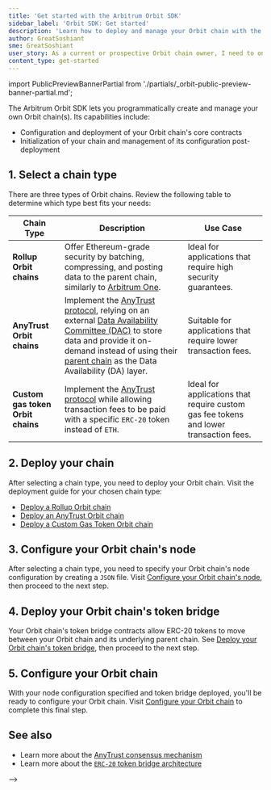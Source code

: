 ```yaml
---
title: 'Get started with the Arbitrum Orbit SDK'
sidebar_label: 'Orbit SDK: Get started'
description: 'Learn how to deploy and manage your Orbit chain with the Arbitrum Orbit SDK.'
author: GreatSoshiant
sme: GreatSoshiant
user_story: As a current or prospective Orbit chain owner, I need to onboard into the Orbit SDK by understanding the available onboarding paths, and how to select the path that meets my needs.
content_type: get-started
---
```


import PublicPreviewBannerPartial from './partials/_orbit-public-preview-banner-partial.md';

<PublicPreviewBannerPartial />

The Arbitrum Orbit SDK lets you programmatically create and manage your own Orbit chain(s). Its capabilities include:

- Configuration and deployment of your Orbit chain's core contracts
- Initialization of your chain and management of its configuration post-deployment


## 1. Select a chain type

There are three types of Orbit chains. Review the following table to determine which type best fits your needs:

| Chain Type                        | Description                                                                                                                                                                                                                                                                                                                   | Use Case                                                                              |
| --------------------------------- | ----------------------------------------------------------------------------------------------------------------------------------------------------------------------------------------------------------------------------------------------------------------------------------------------------------------------------- | ------------------------------------------------------------------------------------- |
| **Rollup Orbit chains**           | Offer Ethereum-grade security by batching, compressing, and posting data to the parent chain, similarly to [Arbitrum One](https://arbitrum.io/).                                                                                                                                                                              | Ideal for applications that require high security guarantees.                         |
| **AnyTrust Orbit chains**         | Implement the [AnyTrust protocol](/inside-arbitrum-nitro/#inside-anytrust), relying on an external [Data Availability Committee (DAC)](/glossary/#data-availability-committee-dac) to store data and provide it on-demand instead of using their [parent chain](/glossary/#parent-chain) as the Data Availability (DA) layer. | Suitable for applications that require lower transaction fees.                        |
| **Custom gas token Orbit chains** | Implement the [AnyTrust protocol](/inside-arbitrum-nitro/#inside-anytrust) while allowing transaction fees to be paid with a specific `ERC-20` token instead of `ETH`.                                                                                                                                                        | Ideal for applications that require custom gas fee tokens and lower transaction fees. |


## 2. Deploy your chain

After selecting a chain type, you need to deploy your Orbit chain. Visit the deployment guide for your chosen chain type:

- [Deploy a Rollup Orbit chain](/launch-orbit-chain/how-tos/orbit-sdk-deploying-rollup-chain.md)
- [Deploy an AnyTrust Orbit chain](/launch-orbit-chain/how-tos/orbit-sdk-deploying-anytrust-chain.md)
- [Deploy a Custom Gas Token Orbit chain](/launch-orbit-chain/how-tos/orbit-sdk-deploying-custom-gas-token-chain.md)


## 3. Configure your Orbit chain's node

After selecting a chain type, you need to specify your Orbit chain's node configuration by creating a `JSON` file. Visit [Configure your Orbit chain's node](/launch-orbit-chain/how-tos/orbit-sdk-preparing-node-config.md), then proceed to the next step.


## 4. Deploy your Orbit chain's token bridge

Your Orbit chain's token bridge contracts allow ERC-20 tokens to move between your Orbit chain and its underlying parent chain. See [Deploy your Orbit chain's token bridge](/launch-orbit-chain/how-tos/orbit-sdk-deploying-token-bridge.md), then proceed to the next step.


## 5. Configure your Orbit chain

With your node configuration specified and token bridge deployed, you'll be ready to configure your Orbit chain. Visit [Configure your Orbit chain](/launch-orbit-chain/how-tos/orbit-sdk-configuring-orbit-chain.md) to complete this final step.


## See also

- Learn more about the [AnyTrust consensus mechanism](/inside-arbitrum-nitro/inside-arbitrum-nitro.mdx#inside-anytrust)
- Learn more about the [`ERC-20` token bridge architecture](/build-decentralized-apps/token-bridging/03-token-bridge-erc20.md) 



<!-- ORIGINAL COPY BELOW

The Arbitrum Orbit SDK is a comprehensive toolkit designed for intermediate blockchain developers interested in building on the Arbitrum Orbit platform. It helps create and manage your own Orbit chain thanks to its integration with [Viem](https://viem.sh), a modern alternative to traditional Ethereum libraries like _ethers.js_ and _web3.js_.

### Capabilities of the SDK:

- **Configuration and Deployment**: Simplifies configuring and deploying Orbit chain's core contracts.
- **Initialization and Management**: The SDK helps you initialize your chain and adjust configuration parameters after deployment.
- **Ongoing Support and Updates**: Future releases will bring new features, such as tools for creating custom dashboards and monitoring systems for your Orbit chain. Feel free to return to this page regularly for updates.


Here are the recommended steps to create an Orbit chain with the Orbit SDK:
### 1. Orbit Chain Deployment

Deployment of a new Orbit chain is a primary function of the Orbit SDK. The initial step in setting up an Orbit chain involves determining the type that best fits your needs. We offer three distinct types of Orbit chains:

1. **Rollup Orbit Chains** offer Ethereum-grade security by batching, compressing, and posting data to the parent chain, similarly to <a data-quicklook-from="arbitrum-one">Arbitrum One</a> with Ethereum mainnet. You can learn how to deploy an Orbit Rollup chain on the [orbit Rollup deployment page](/launch-orbit-chain/how-tos/orbit-sdk-deploying-rollup-chain.md).

2. **AnyTrust Orbit Chains** are implementations of the <a data-quicklook-from="arbitrum-anytrust-protocol">AnyTrust protocol</a>, they rely on an external <a data-quicklook-from="data-availability-committee-dac">Data Availability Committee (DAC)</a> to store data and provide it on-demand instead of using their <a data-quicklook-from="parent-chain">parent chain</a> as the Data Availability (DA) layer. That mild trust assumption reduces transaction fees. 

   The main differences between AnyTrust and Rollup chains are:
   
   - **Data Availability**: AnyTrust chains utilize a unique approach, with members of a Data Availability Committee responsible for keeping transaction data, whereas Rollup chains send the data back to the parent chain.

   - **Security Guarantees**: AnyTrust chains offer different security levels that might be more suited for specific applications, like gaming and social media.

   - **Fee Cost**: AnyTrust chains are significantly cheaper than Rollup chains because there's no need to send data to the parent chain, facilitating cheaper transaction fees.
   
###### 

3. **[Custom Gas Token Orbit Chains](/launch-orbit-chain/how-tos/orbit-sdk-deploying-custom-gas-token-chain.md)**: This type allows transaction fees to be paid with a specific `ERC-20` token instead of `ETH`. Although the setup process is similar to a standard Rollup Orbit chain, there are important distinctions to consider. Feel free to consult the [Custom Gas Token Orbit chain deployment guide](/launch-orbit-chain/how-tos/orbit-sdk-deploying-custom-gas-token-chain.md). 

:::important

Custom Gas Token Orbit chains can only be AnyTrust chains; a Rollup Orbit chain currently cannot use a custom gas fee token.

:::

### 2. [Node Configuration Preparation](/launch-orbit-chain/how-tos/orbit-sdk-preparing-node-config.md)

Once the chain has been deployed, you need to start up your node. This step requires creating a configuration `JSON` file based on your chain deployment setup. The [preparation guide](/launch-orbit-chain/how-tos/orbit-sdk-preparing-node-config.md) will help you use the Orbit SDK to generate a node configuration.

### 3. [Token Bridge Deployment](/launch-orbit-chain/how-tos/orbit-sdk-deploying-token-bridge.md)

To enable `ERC-20` tokens in and out of your orbit chain, you will need to deploy a bridge instance, which consists of a set of contracts.
To do this, follow the steps outlined in the [token bridge contract deployment guide](/launch-orbit-chain/how-tos/orbit-sdk-deploying-token-bridge.md).

You can also learn more about our bridge design in the [`ERC-20` token bridge overview](/build-decentralized-apps/token-bridging/03-token-bridge-erc20.md) 

### 4. [Orbit Chain Configuration](/launch-orbit-chain/how-tos/orbit-sdk-configuring-orbit-chain.md)

After deploying the chain, starting your node, and deploying the token bridge, the chain owner must configure their Orbit chain according to the desired setup. 
   

-->


-->
